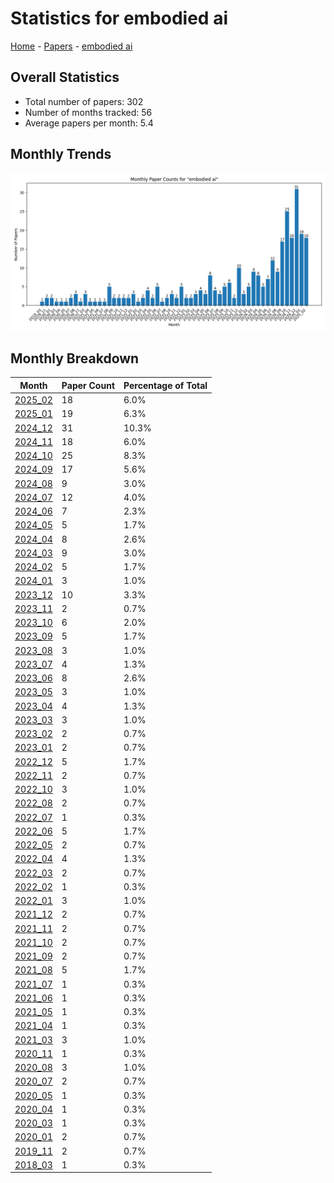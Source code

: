 # Statistics for embodied ai

[Home](https://lixin97.github.io/arXivRadar) - [Papers](https://lixin97.github.io/arXivRadar/papers) - [embodied ai](https://lixin97.github.io/arXivRadar/papers/embodied_ai)

## Overall Statistics

- Total number of papers: 302
- Number of months tracked: 56
- Average papers per month: 5.4

## Monthly Trends

![Monthly Paper Counts](monthly_stats.png)

## Monthly Breakdown

| Month | Paper Count | Percentage of Total |
| --- | --- | --- |
| [2025_02](./2025_02/papers_1.md) | 18 | 6.0% |
| [2025_01](./2025_01/papers_1.md) | 19 | 6.3% |
| [2024_12](./2024_12/papers_1.md) | 31 | 10.3% |
| [2024_11](./2024_11/papers_1.md) | 18 | 6.0% |
| [2024_10](./2024_10/papers_1.md) | 25 | 8.3% |
| [2024_09](./2024_09/papers_1.md) | 17 | 5.6% |
| [2024_08](./2024_08/papers_1.md) | 9 | 3.0% |
| [2024_07](./2024_07/papers_1.md) | 12 | 4.0% |
| [2024_06](./2024_06/papers_1.md) | 7 | 2.3% |
| [2024_05](./2024_05/papers_1.md) | 5 | 1.7% |
| [2024_04](./2024_04/papers_1.md) | 8 | 2.6% |
| [2024_03](./2024_03/papers_1.md) | 9 | 3.0% |
| [2024_02](./2024_02/papers_1.md) | 5 | 1.7% |
| [2024_01](./2024_01/papers_1.md) | 3 | 1.0% |
| [2023_12](./2023_12/papers_1.md) | 10 | 3.3% |
| [2023_11](./2023_11/papers_1.md) | 2 | 0.7% |
| [2023_10](./2023_10/papers_1.md) | 6 | 2.0% |
| [2023_09](./2023_09/papers_1.md) | 5 | 1.7% |
| [2023_08](./2023_08/papers_1.md) | 3 | 1.0% |
| [2023_07](./2023_07/papers_1.md) | 4 | 1.3% |
| [2023_06](./2023_06/papers_1.md) | 8 | 2.6% |
| [2023_05](./2023_05/papers_1.md) | 3 | 1.0% |
| [2023_04](./2023_04/papers_1.md) | 4 | 1.3% |
| [2023_03](./2023_03/papers_1.md) | 3 | 1.0% |
| [2023_02](./2023_02/papers_1.md) | 2 | 0.7% |
| [2023_01](./2023_01/papers_1.md) | 2 | 0.7% |
| [2022_12](./2022_12/papers_1.md) | 5 | 1.7% |
| [2022_11](./2022_11/papers_1.md) | 2 | 0.7% |
| [2022_10](./2022_10/papers_1.md) | 3 | 1.0% |
| [2022_08](./2022_08/papers_1.md) | 2 | 0.7% |
| [2022_07](./2022_07/papers_1.md) | 1 | 0.3% |
| [2022_06](./2022_06/papers_1.md) | 5 | 1.7% |
| [2022_05](./2022_05/papers_1.md) | 2 | 0.7% |
| [2022_04](./2022_04/papers_1.md) | 4 | 1.3% |
| [2022_03](./2022_03/papers_1.md) | 2 | 0.7% |
| [2022_02](./2022_02/papers_1.md) | 1 | 0.3% |
| [2022_01](./2022_01/papers_1.md) | 3 | 1.0% |
| [2021_12](./2021_12/papers_1.md) | 2 | 0.7% |
| [2021_11](./2021_11/papers_1.md) | 2 | 0.7% |
| [2021_10](./2021_10/papers_1.md) | 2 | 0.7% |
| [2021_09](./2021_09/papers_1.md) | 2 | 0.7% |
| [2021_08](./2021_08/papers_1.md) | 5 | 1.7% |
| [2021_07](./2021_07/papers_1.md) | 1 | 0.3% |
| [2021_06](./2021_06/papers_1.md) | 1 | 0.3% |
| [2021_05](./2021_05/papers_1.md) | 1 | 0.3% |
| [2021_04](./2021_04/papers_1.md) | 1 | 0.3% |
| [2021_03](./2021_03/papers_1.md) | 3 | 1.0% |
| [2020_11](./2020_11/papers_1.md) | 1 | 0.3% |
| [2020_08](./2020_08/papers_1.md) | 3 | 1.0% |
| [2020_07](./2020_07/papers_1.md) | 2 | 0.7% |
| [2020_05](./2020_05/papers_1.md) | 1 | 0.3% |
| [2020_04](./2020_04/papers_1.md) | 1 | 0.3% |
| [2020_03](./2020_03/papers_1.md) | 1 | 0.3% |
| [2020_01](./2020_01/papers_1.md) | 2 | 0.7% |
| [2019_11](./2019_11/papers_1.md) | 2 | 0.7% |
| [2018_03](./2018_03/papers_1.md) | 1 | 0.3% |
